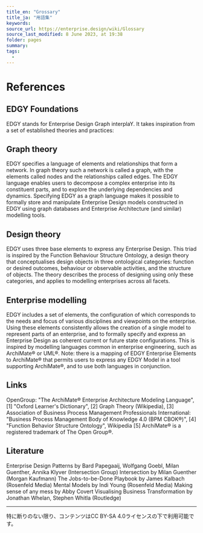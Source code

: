 ```yaml
---
title_en: "Grossary"
title_ja: "用語集"
keywords: 
source_url: https://enterprise.design/wiki/Glossary
source_last_modified: 8 June 2023, at 19:38
folder: pages
summary:
tags: 
  - 
---
```

# References

## EDGY Foundations
EDGY stands for Enterprise Design Graph interplaY. It takes inspiration from a set of established theories and practices:

## Graph theory
EDGY specifies a language of elements and relationships that form a network. In graph theory such a network is called a graph, with the elements called nodes and the relationships called edges. The EDGY language enables users to decompose a complex enterprise into its constituent parts, and to explore the underlying dependencies and dynamics. Specifying EDGY as a graph language makes it possible to formally store and manipulate Enterprise Design models constructed in EDGY using graph databases and Enterprise Architecture (and similar) modelling tools.

## Design theory
EDGY uses three base elements to express any Enterprise Design. This triad is inspired by the Function Behaviour Structure Ontology, a design theory that conceptualises design objects in three ontological categories: function or desired outcomes, behaviour or observable activities, and the structure of objects. The theory describes the process of designing using only these categories, and applies to modelling enterprises across all facets.

## Enterprise modelling
EDGY includes a set of elements, the configuration of which corresponds to the needs and focus of various disciplines and viewpoints on the enterprise. Using these elements consistently allows the creation of a single model to represent parts of an enterprise, and to formally specify and express an Enterprise Design as coherent current or future state configurations. This is inspired by modelling languages common in enterprise engineering, such as ArchiMate® or UML®. Note: there is a mapping of EDGY Enterprise Elements to ArchiMate® that permits users to express any EDGY Model in a tool supporting ArchiMate®, and to use both languages in conjunction.

## Links
OpenGroup: "The ArchiMate® Enterprise Architecture Modeling Language", [1]
"Oxford Learner's Dictionary", [2]
Graph Theory (Wikipedia), [3]
Association of Business Process Management Professionals International: "Business Process Management Body of Knowledge 4.0 (BPM CBOK®)", [4]
"Function Behavior Structure Ontology", Wikipedia [5]
ArchiMate® is a registered trademark of The Open Group®.

## Literature
Enterprise Design Patterns by Bard Papegaaij, Wolfgang Goebl, Milan Guenther, Annika Klyver (Intersection Group)
Intersection by Milan Guenther (Morgan Kaufmann)
The Jobs-to-be-Done Playbook by James Kalbach (Rosenfeld Media)
Mental Models by Indi Young (Rosenfeld Media)
Making sense of any mess by Abby Covert
Visualising Business Transformation by Jonathan Whelan, Stephen Whitla (Routledge)

---
特に断りのない限り、コンテンツはCC BY-SA 4.0ライセンスの下で利用可能です。

